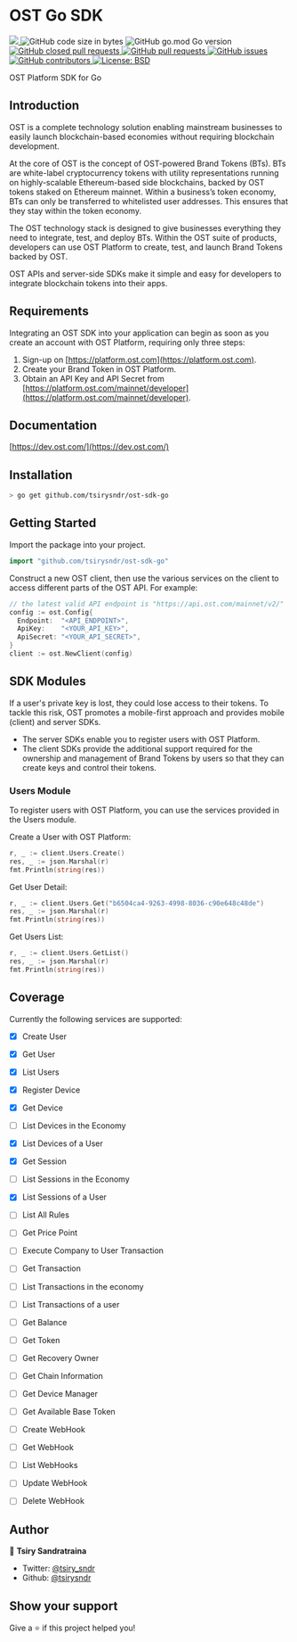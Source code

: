 # OST Go SDK

<p>
  <a href="https://github.com/tsirysndr/ost-sdk-go/commits/master">
    <img src="https://img.shields.io/github/last-commit/tsirysndr/ost-sdk-go.svg" target="_blank" />
  </a>
  <img alt="GitHub code size in bytes" src="https://img.shields.io/github/languages/code-size/tsirysndr/ost-sdk-go">
  <img alt="GitHub go.mod Go version" src="https://img.shields.io/github/go-mod/go-version/tsirysndr/ost-sdk-go">
  <a href="https://github.com/tsirysndr/ost-sdk-go/issues?q=is%3Apr+is%3Aclosed">
    <img alt="GitHub closed pull requests" src="https://img.shields.io/github/issues-pr-closed-raw/tsirysndr/ost-sdk-go">
  </a>
  <a href="https://github.com/tsirysndr/ost-sdk-go/pulls">
    <img alt="GitHub pull requests" src="https://img.shields.io/github/issues-pr/tsirysndr/ost-sdk-go">
  </a>
  <a href="https://github.com/tsirysndr/ost-sdk-go/issues">
    <img alt="GitHub issues" src="https://img.shields.io/github/issues/tsirysndr/ost-sdk-go">
  </a>
  <a href="https://github.com/tsirysndr/ost-sdk-go/graphs/contributors">
    <img alt="GitHub contributors" src="https://img.shields.io/github/contributors/tsirysndr/ost-sdk-go">
  </a>
  <a href="https://github.com/tsirysndr/ost-sdk-go/blob/master/LICENSE">
    <img alt="License: BSD" src="https://img.shields.io/badge/license-MIT-green.svg" target="_blank" />
  </a>
</p>

OST Platform SDK for Go

## Introduction

OST is a complete technology solution enabling mainstream businesses 
to easily launch blockchain-based economies without 
requiring blockchain development.

At the core of OST is the concept of OST-powered Brand Tokens (BTs). 
BTs are white-label cryptocurrency tokens with utility representations 
running on highly-scalable Ethereum-based side blockchains, 
backed by OST tokens staked on Ethereum mainnet. Within a business’s 
token economy, BTs can only be transferred to whitelisted user addresses. 
This ensures that they stay within the token economy.

The OST technology stack is designed to give businesses everything they need 
to integrate, test, and deploy BTs. Within the OST suite of products, developers 
can use OST Platform to create, test, and launch Brand Tokens backed by OST. 

OST APIs and server-side SDKs make it simple and easy for developers to 
integrate blockchain tokens into their apps.

## Requirements

Integrating an OST SDK into your application can begin as soon as you create an account 
with OST Platform, requiring only three steps:
1. Sign-up on [https://platform.ost.com](https://platform.ost.com).
2. Create your Brand Token in OST Platform.
3. Obtain an API Key and API Secret from [https://platform.ost.com/mainnet/developer](https://platform.ost.com/mainnet/developer).

## Documentation

[https://dev.ost.com/](https://dev.ost.com/)

## Installation

```bash
> go get github.com/tsirysndr/ost-sdk-go
```

## Getting Started

Import the package into your project.

```Go
import "github.com/tsirysndr/ost-sdk-go"
```

Construct a new OST client, then use the various services on the client to access different parts of the OST API. For example:

```Go
// the latest valid API endpoint is "https://api.ost.com/mainnet/v2/"
config := ost.Config{
  Endpoint:  "<API_ENDPOINT>",
  ApiKey:    "<YOUR_API_KEY>",
  ApiSecret: "<YOUR_API_SECRET>",
}
client := ost.NewClient(config)
```

## SDK Modules

If a user's private key is lost, they could lose access 
to their tokens. To tackle this risk, OST promotes a 
mobile-first approach and provides mobile (client) and server SDKs. 


* The server SDKs enable you to register users with OST Platform.
* The client SDKs provide the additional support required for 
the ownership and management of Brand Tokens by users so 
that they can create keys and control their tokens. 

### Users Module 

To register users with OST Platform, you can use the services provided in the Users module.

Create a User with OST Platform:

```Go
r, _ := client.Users.Create()
res, _ := json.Marshal(r)
fmt.Println(string(res))
```

Get User Detail:

```Go
r, _ := client.Users.Get("b6504ca4-9263-4998-8036-c90e648c48de")
res, _ := json.Marshal(r)
fmt.Println(string(res))
```

Get Users List:

```Go
r, _ := client.Users.GetList()
res, _ := json.Marshal(r)
fmt.Println(string(res))
```

##  Coverage

Currently the following services are supported:

- [x] Create User
- [x] Get User
- [x] List Users
- [x] Register Device
- [x] Get Device
- [ ] List Devices in the Economy
- [x] List Devices of a User
- [x] Get Session
- [ ] List Sessions in the Economy
- [x] List Sessions of a User
- [ ] List All Rules
- [ ] Get Price Point
- [ ] Execute Company to User Transaction
- [ ] Get Transaction
- [ ] List Transactions in the economy
- [ ] List Transactions of a user
- [ ] Get Balance
- [ ] Get Token
- [ ] Get Recovery Owner
- [ ] Get Chain Information
- [ ] Get Device Manager
- [ ] Get Available Base Token
- [ ] Create WebHook
- [ ] Get WebHook
- [ ] List WebHooks
- [ ] Update WebHook
- [ ] Delete WebHook


## Author

👤 **Tsiry Sandratraina**

* Twitter: [@tsiry_sndr](https://twitter.com/tsiry_sndr)
* Github: [@tsirysndr](https://github.com/tsirysndr)

## Show your support

Give a ⭐️ if this project helped you!
